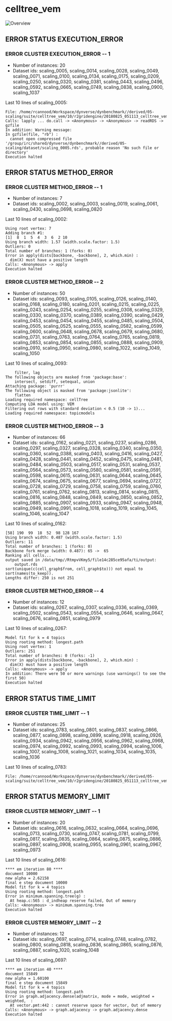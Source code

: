 # celltree_vem
![Overview](celltree_vem.svg)

## ERROR STATUS EXECUTION_ERROR

### ERROR CLUSTER EXECUTION_ERROR -- 1

 * Number of instances: 20
 * Dataset ids: scaling_0005, scaling_0014, scaling_0028, scaling_0049, scaling_0071, scaling_0100, scaling_0134, scaling_0175, scaling_0209, scaling_0250, scaling_0320, scaling_0381, scaling_0443, scaling_0496, scaling_0592, scaling_0665, scaling_0749, scaling_0838, scaling_0900, scaling_1037

Last 10 lines of scaling_0005:
```
File: /home/rcannood/Workspace/dynverse/dynbenchmark//derived/05-scaling/suite/celltree_vem/10/r2gridengine/20180825_051113_celltree_vem_10_tqOdQzFVMo/log/log.5.e.txt
Calls: lapply ... do.call -> <Anonymous> -> <Anonymous> -> readRDS -> gzfile
In addition: Warning message:
In gzfile(file, "rb") :
  cannot open compressed file '/group/irc/shared/dynverse/dynbenchmark//derived/05-scaling/dataset/scaling_0005.rds', probable reason 'No such file or directory'
Execution halted
```

## ERROR STATUS METHOD_ERROR

### ERROR CLUSTER METHOD_ERROR -- 1

 * Number of instances: 7
 * Dataset ids: scaling_0002, scaling_0003, scaling_0019, scaling_0061, scaling_0430, scaling_0698, scaling_0820

Last 10 lines of scaling_0002:
```
Using root vertex: 7
Adding branch #1:
[1]  8  1  5  4  3  6  2 10
Using branch width: 1.57 (width.scale.factor: 1.5)
Outliers: 0
Total number of branches: 1 (forks: 0)
Error in apply(dists[backbone, -backbone], 2, which.min) : 
  dim(X) must have a positive length
Calls: <Anonymous> -> apply
Execution halted
```

### ERROR CLUSTER METHOD_ERROR -- 2

 * Number of instances: 50
 * Dataset ids: scaling_0093, scaling_0105, scaling_0126, scaling_0140, scaling_0168, scaling_0180, scaling_0201, scaling_0215, scaling_0225, scaling_0243, scaling_0254, scaling_0255, scaling_0308, scaling_0329, scaling_0330, scaling_0370, scaling_0389, scaling_0390, scaling_0429, scaling_0453, scaling_0454, scaling_0455, scaling_0485, scaling_0504, scaling_0505, scaling_0525, scaling_0555, scaling_0582, scaling_0599, scaling_0600, scaling_0648, scaling_0678, scaling_0679, scaling_0680, scaling_0731, scaling_0763, scaling_0764, scaling_0765, scaling_0819, scaling_0853, scaling_0854, scaling_0855, scaling_0888, scaling_0909, scaling_0910, scaling_0950, scaling_0980, scaling_1022, scaling_1049, scaling_1050

Last 10 lines of scaling_0093:
```
    filter, lag
The following objects are masked from 'package:base':
    intersect, setdiff, setequal, union
Attaching package: 'purrr'
The following object is masked from 'package:jsonlite':
    flatten
Loading required namespace: cellTree
Computing LDA model using: VEM
Filtering out rows with standard deviation < 0.5 (10 -> 1)...
Loading required namespace: topicmodels
```

### ERROR CLUSTER METHOD_ERROR -- 3

 * Number of instances: 66
 * Dataset ids: scaling_0162, scaling_0221, scaling_0237, scaling_0286, scaling_0297, scaling_0327, scaling_0328, scaling_0340, scaling_0350, scaling_0360, scaling_0388, scaling_0403, scaling_0416, scaling_0427, scaling_0428, scaling_0441, scaling_0452, scaling_0475, scaling_0481, scaling_0484, scaling_0503, scaling_0517, scaling_0531, scaling_0537, scaling_0564, scaling_0573, scaling_0580, scaling_0581, scaling_0591, scaling_0598, scaling_0615, scaling_0631, scaling_0644, scaling_0645, scaling_0674, scaling_0675, scaling_0677, scaling_0694, scaling_0727, scaling_0728, scaling_0729, scaling_0758, scaling_0759, scaling_0760, scaling_0761, scaling_0762, scaling_0813, scaling_0814, scaling_0815, scaling_0816, scaling_0848, scaling_0849, scaling_0850, scaling_0852, scaling_0885, scaling_0907, scaling_0933, scaling_0947, scaling_0948, scaling_0949, scaling_0991, scaling_1018, scaling_1019, scaling_1045, scaling_1046, scaling_1047

Last 10 lines of scaling_0162:
```
[58] 190  99  18  52  98 128 167
Using branch width: 0.487 (width.scale.factor: 1.5)
Outliers: 11
Total number of branches: 1 (forks: 0)
Backbone fork merge (width: 0.487): 65 ->  65 
Ranking all cells...
output saved in /data/tmp//RtmpvVKmy5/file14c285ce95afa/ti/output: 
	output.rds
sort(unique(c(cell_graph$from, cell_graph$to))) not equal to sort(names(to_keep)).
Lengths differ: 250 is not 251
```

### ERROR CLUSTER METHOD_ERROR -- 4

 * Number of instances: 12
 * Dataset ids: scaling_0267, scaling_0307, scaling_0336, scaling_0369, scaling_0502, scaling_0543, scaling_0554, scaling_0646, scaling_0647, scaling_0676, scaling_0851, scaling_0979

Last 10 lines of scaling_0267:
```
Model fit for k = 4 topics
Using rooting method: longest.path
Using root vertex: 1
Outliers: 251
Total number of branches: 0 (forks: -1)
Error in apply(dists[backbone, -backbone], 2, which.min) : 
  dim(X) must have a positive length
Calls: <Anonymous> -> apply
In addition: There were 50 or more warnings (use warnings() to see the first 50)
Execution halted
```

## ERROR STATUS TIME_LIMIT

### ERROR CLUSTER TIME_LIMIT -- 1

 * Number of instances: 25
 * Dataset ids: scaling_0783, scaling_0801, scaling_0837, scaling_0866, scaling_0877, scaling_0898, scaling_0899, scaling_0918, scaling_0926, scaling_0934, scaling_0942, scaling_0956, scaling_0962, scaling_0968, scaling_0974, scaling_0992, scaling_0993, scaling_0994, scaling_1006, scaling_1007, scaling_1008, scaling_1021, scaling_1034, scaling_1035, scaling_1036

Last 10 lines of scaling_0783:
```
File: /home/rcannood/Workspace/dynverse/dynbenchmark//derived/05-scaling/suite/celltree_vem/10/r2gridengine/20180825_051113_celltree_vem_10_tqOdQzFVMo/log/log.783.e.txt
```

## ERROR STATUS MEMORY_LIMIT

### ERROR CLUSTER MEMORY_LIMIT -- 1

 * Number of instances: 20
 * Dataset ids: scaling_0616, scaling_0632, scaling_0664, scaling_0696, scaling_0713, scaling_0730, scaling_0747, scaling_0781, scaling_0799, scaling_0817, scaling_0835, scaling_0864, scaling_0875, scaling_0886, scaling_0897, scaling_0908, scaling_0955, scaling_0961, scaling_0967, scaling_0973

Last 10 lines of scaling_0616:
```
**** em iteration 80 ****
document 10000
new alpha = 2.62158
final e step document 10000
Model fit for k = 4 topics
Using rooting method: longest.path
Error in minimum.spanning.tree(g) : 
  At heap.c:565 : d_indheap reserve failed, Out of memory
Calls: <Anonymous> -> minimum.spanning.tree
Execution halted
```

### ERROR CLUSTER MEMORY_LIMIT -- 2

 * Number of instances: 12
 * Dataset ids: scaling_0697, scaling_0714, scaling_0748, scaling_0782, scaling_0800, scaling_0818, scaling_0836, scaling_0865, scaling_0876, scaling_0887, scaling_1020, scaling_1048

Last 10 lines of scaling_0697:
```
**** em iteration 40 ****
document 15849
new alpha = 1.60100
final e step document 15849
Model fit for k = 4 topics
Using rooting method: longest.path
Error in graph.adjacency.dense(adjmatrix, mode = mode, weighted = weighted,  : 
  At vector.pmt:442 : cannot reserve space for vector, Out of memory
Calls: <Anonymous> -> graph.adjacency -> graph.adjacency.dense
Execution halted
```


